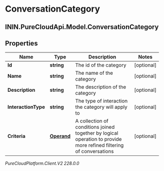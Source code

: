# ConversationCategory

## ININ.PureCloudApi.Model.ConversationCategory

## Properties

|Name | Type | Description | Notes|
|------------ | ------------- | ------------- | -------------|
| **Id** | **string** | The id of the category | [optional] |
| **Name** | **string** | The name of the category | [optional] |
| **Description** | **string** | The description of the category | [optional] |
| **InteractionType** | **string** | The type of interaction the category will apply to | [optional] |
| **Criteria** | [**Operand**](Operand) | A collection of conditions joined together by logical operation to provide more refined filtering of conversations | [optional] |



_PureCloudPlatform.Client.V2 228.0.0_
